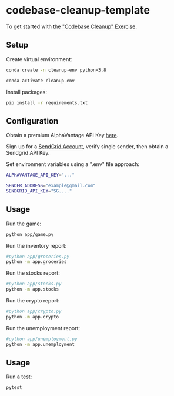 # codebase-cleanup-template

To get started with the ["Codebase Cleanup" Exercise](https://github.com/prof-rossetti/intro-to-python/blob/main/exercises/codebase-cleanup/README.md).

## Setup

Create virtual environment:

```sh
conda create -n cleanup-env python=3.8
```

```sh
conda activate cleanup-env
```

Install packages:

```sh
pip install -r requirements.txt
```


## Configuration

Obtain a premium AlphaVantage API Key [here](https://www.alphavantage.co/).

Sign up for a [SendGrid Account](https://sendgrid.com/), verify single sender, then obtain a Sendgrid API Key. 


Set environment variables using a ".env" file approach:

```sh
ALPHAVANTAGE_API_KEY="..."

SENDER_ADDRESS="example@gmail.com"
SENDGRID_API_KEY="SG...."
```


## Usage

Run the game:

```sh
python app/game.py
```
Run the inventory report:

```sh
#python app/groceries.py
python -m app.groceries
```





Run the stocks report:

```sh
#python app/stocks.py
python -m app.stocks
```

Run the crypto report:

```sh
#python app/crypto.py
python -m app.crypto
```

Run the unemployment report:

```sh
#python app/unemployment.py
python -m app.unemployment
```

## Usage

Run a test:

```sh
pytest
```